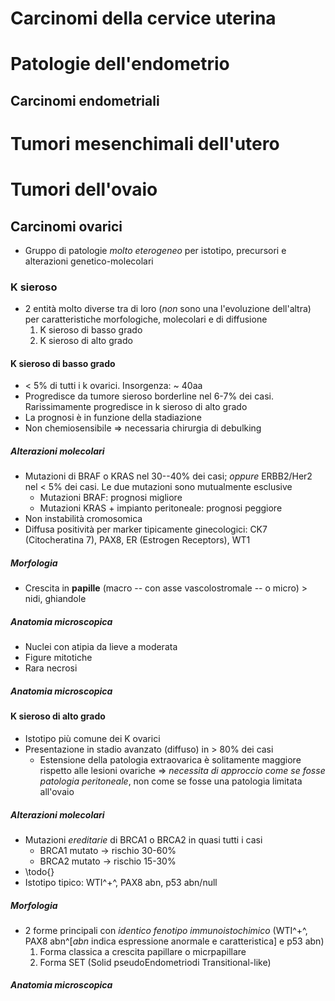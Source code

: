 <!-- Wed Nov 17 14:16:37 CET 2021 --> 

# Carcinomi della cervice uterina

# Patologie dell'endometrio

## Carcinomi endometriali

# Tumori mesenchimali dell'utero

# Tumori dell'ovaio

## Carcinomi ovarici
- Gruppo di patologie _molto eterogeneo_ per istotipo, precursori e alterazioni genetico-molecolari

### K sieroso
- 2 entità molto diverse tra di loro (_non_ sono una l'evoluzione dell'altra) per caratteristiche morfologiche, molecolari e di diffusione
	1. K sieroso di basso grado
	2. K sieroso di alto grado

#### K sieroso di basso grado
- < 5% di tutti i k ovarici. Insorgenza: ~ 40aa
- Progredisce da tumore sieroso borderline nel 6-7% dei casi. Rarissimamente progredisce in k sieroso di alto grado
- La prognosi è in funzione della stadiazione
- Non chemiosensibile ⇒ necessaria chirurgia di debulking


##### Alterazioni molecolari
- Mutazioni di BRAF o KRAS nel 30--40% dei casi; _oppure_ ERBB2/Her2 nel < 5% dei casi. Le due mutazioni sono mutualmente esclusive
	- Mutazioni BRAF: prognosi migliore
	- Mutazioni KRAS + impianto peritoneale: prognosi peggiore
- Non instabilità cromosomica
- Diffusa positività per marker tipicamente ginecologici: CK7 (Citocheratina 7), PAX8, ER (Estrogen Receptors), WT1
##### Morfologia
- Crescita in __papille__ (macro -- con asse vascolostromale -- o micro) > nidi, ghiandole

##### Anatomia microscopica
- Nuclei con atipia da lieve a moderata
- Figure mitotiche
- Rara necrosi

##### Anatomia microscopica

#### K sieroso di alto grado
- Istotipo più comune dei K ovarici
- Presentazione in stadio avanzato (diffuso) in > 80% dei casi
	- Estensione della patologia extraovarica è solitamente maggiore rispetto alle lesioni ovariche ⇒ _necessita di approccio come se fosse patologia peritoneale_, non come se fosse una patologia limitata all'ovaio

##### Alterazioni molecolari
- Mutazioni _ereditarie_ di BRCA1 o BRCA2 in quasi tutti i casi
	- BRCA1 mutato → rischio 30-60%
	- BRCA2 mutato → rischio 15-30%
- \todo{}
- Istotipo tipico: WTI^+^, PAX8 abn, p53 abn/null

##### Morfologia
- 2 forme principali con _identico fenotipo immunoistochimico_ (WTI^+^, PAX8 abn^[_abn_ indica espressione anormale e caratteristica] e p53 abn)
	1. Forma classica a crescita papillare o micrpapillare
	2. Forma SET (Solid pseudoEndometriodi Transitional-like)

##### Anatomia microscopica
